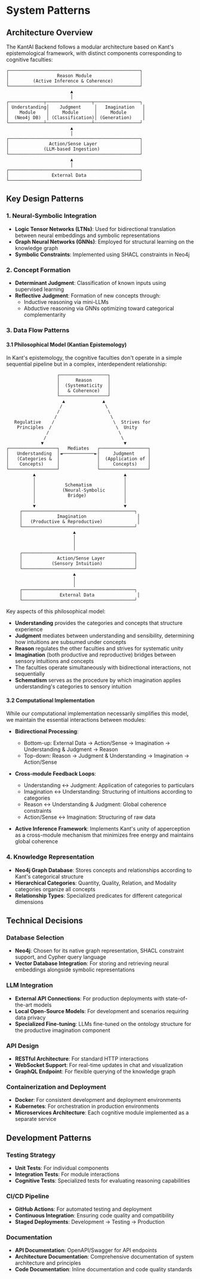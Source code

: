 # System Patterns

## Architecture Overview

The KantAI Backend follows a modular architecture based on Kant's epistemological framework, with distinct components corresponding to cognitive faculties:

```
┌─────────────────────────────────────────────────┐
│                  Reason Module                  │
│         (Active Inference & Coherence)          │
└─────────────────────────────────────────────────┘
                        ▲
                        │
┌─────────────┬─────────────────┬─────────────────┐
│ Understanding│    Judgment     │   Imagination   │
│    Module    │     Module      │     Module      │
│  (Neo4j DB)  │ (Classification)│ (Generation)    │
└─────────────┴─────────────────┴─────────────────┘
                        ▲
                        │
┌─────────────────────────────────────────────────┐
│               Action/Sense Layer                │
│             (LLM-based Ingestion)               │
└─────────────────────────────────────────────────┘
                        ▲
                        │
┌─────────────────────────────────────────────────┐
│                External Data                    │
└─────────────────────────────────────────────────┘
```

## Key Design Patterns

### 1. Neural-Symbolic Integration

- **Logic Tensor Networks (LTNs)**: Used for bidirectional translation between neural embeddings and symbolic representations
- **Graph Neural Networks (GNNs)**: Employed for structural learning on the knowledge graph
- **Symbolic Constraints**: Implemented using SHACL constraints in Neo4j

### 2. Concept Formation

- **Determinant Judgment**: Classification of known inputs using supervised learning
- **Reflective Judgment**: Formation of new concepts through:
  - Inductive reasoning via mini-LLMs
  - Abductive reasoning via GNNs optimizing toward categorical complementarity

### 3. Data Flow Patterns

#### 3.1 Philosophical Model (Kantian Epistemology)

In Kant's epistemology, the cognitive faculties don't operate in a simple sequential pipeline but in a complex, interdependent relationship:

```
                   ┌──────────────────┐
                   │      Reason      │
                   │  (Systematicity  │
                   │   & Coherence)   │
                   └──────────────────┘
                     ▲              ▲
                    /                \
                   /                  \
                  /                    \
   Regulative    /                      \  Strives for
    Principles  /                        \  Unity
               /                          \
              /                            \
             ▼                              ▼
┌──────────────────┐   Mediates   ┌──────────────────┐
│   Understanding  │◄────────────►│     Judgment     │
│   (Categories &  │              │  (Application of │
│    Concepts)     │              │     Concepts)    │
└──────────────────┘              └──────────────────┘
          ▲                                 ▲
          │                                 │
          │           Schematism            │
          │          (Neural-Symbolic       │
          │            Bridge)              │
          │                                 │
          ▼                                 ▼
     ┌──────────────────────────────────────────┐
     │             Imagination                   │
     │   (Productive & Reproductive)             │
     └──────────────────────────────────────────┘
                         ▲
                         │
                         │
                         │
     ┌──────────────────────────────────────────┐
     │             Action/Sense Layer           │
     │           (Sensory Intuition)            │
     └──────────────────────────────────────────┘
                         ▲
                         │
                         │
     ┌──────────────────────────────────────────┐
     │              External Data                │
     └──────────────────────────────────────────┘
```

Key aspects of this philosophical model:

- **Understanding** provides the categories and concepts that structure experience
- **Judgment** mediates between understanding and sensibility, determining how intuitions are subsumed under concepts
- **Reason** regulates the other faculties and strives for systematic unity
- **Imagination** (both productive and reproductive) bridges between sensory intuitions and concepts
- The faculties operate simultaneously with bidirectional interactions, not sequentially
- **Schematism** serves as the procedure by which imagination applies understanding's categories to sensory intuition

#### 3.2 Computational Implementation

While our computational implementation necessarily simplifies this model, we maintain the essential interactions between modules:

- **Bidirectional Processing**:
  - Bottom-up: External Data → Action/Sense → Imagination → Understanding & Judgment → Reason
  - Top-down: Reason → Judgment & Understanding → Imagination → Action/Sense

- **Cross-module Feedback Loops**:
  - Understanding ↔ Judgment: Application of categories to particulars
  - Imagination ↔ Understanding: Structuring of intuitions according to categories
  - Reason ↔ Understanding & Judgment: Global coherence constraints
  - Action/Sense ↔ Imagination: Structuring of raw data

- **Active Inference Framework**: Implements Kant's unity of apperception as a cross-module mechanism that minimizes free energy and maintains global coherence

### 4. Knowledge Representation

- **Neo4j Graph Database**: Stores concepts and relationships according to Kant's categorical structure
- **Hierarchical Categories**: Quantity, Quality, Relation, and Modality categories organize all concepts
- **Relationship Types**: Specialized predicates for different categorical dimensions

## Technical Decisions

### Database Selection

- **Neo4j**: Chosen for its native graph representation, SHACL constraint support, and Cypher query language
- **Vector Database Integration**: For storing and retrieving neural embeddings alongside symbolic representations

### LLM Integration

- **External API Connections**: For production deployments with state-of-the-art models
- **Local Open-Source Models**: For development and scenarios requiring data privacy
- **Specialized Fine-tuning**: LLMs fine-tuned on the ontology structure for the productive imagination component

### API Design

- **RESTful Architecture**: For standard HTTP interactions
- **WebSocket Support**: For real-time updates in chat and visualization
- **GraphQL Endpoint**: For flexible querying of the knowledge graph

### Containerization and Deployment

- **Docker**: For consistent development and deployment environments
- **Kubernetes**: For orchestration in production environments
- **Microservices Architecture**: Each cognitive module implemented as a separate service

## Development Patterns

### Testing Strategy

- **Unit Tests**: For individual components
- **Integration Tests**: For module interactions
- **Cognitive Tests**: Specialized tests for evaluating reasoning capabilities

### CI/CD Pipeline

- **GitHub Actions**: For automated testing and deployment
- **Continuous Integration**: Ensuring code quality and compatibility
- **Staged Deployments**: Development → Testing → Production

### Documentation

- **API Documentation**: OpenAPI/Swagger for API endpoints
- **Architecture Documentation**: Comprehensive documentation of system architecture and principles
- **Code Documentation**: Inline documentation and code quality standards 